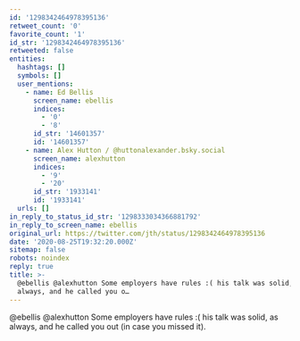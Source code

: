 ```yaml
---
id: '1298342464978395136'
retweet_count: '0'
favorite_count: '1'
id_str: '1298342464978395136'
retweeted: false
entities:
  hashtags: []
  symbols: []
  user_mentions:
    - name: Ed Bellis
      screen_name: ebellis
      indices:
        - '0'
        - '8'
      id_str: '14601357'
      id: '14601357'
    - name: Alex Hutton / @huttonalexander.bsky.social
      screen_name: alexhutton
      indices:
        - '9'
        - '20'
      id_str: '1933141'
      id: '1933141'
  urls: []
in_reply_to_status_id_str: '1298333034366881792'
in_reply_to_screen_name: ebellis
original_url: https://twitter.com/jth/status/1298342464978395136
date: '2020-08-25T19:32:20.000Z'
sitemap: false
robots: noindex
reply: true
title: >-
  @ebellis @alexhutton Some employers have rules :( his talk was solid, as
  always, and he called you o…
---
```


@ebellis @alexhutton Some employers have rules :( his talk was solid, as always, and he called you out (in case you missed it).